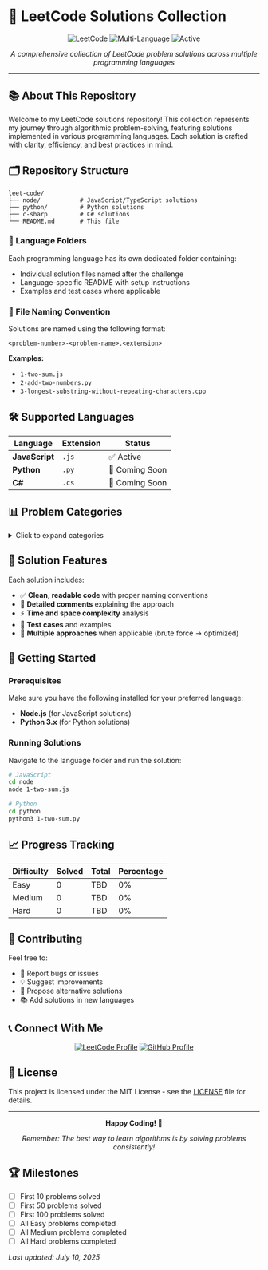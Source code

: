 # 🚀 LeetCode Solutions Collection

<div align="center">
  <img src="https://img.shields.io/badge/LeetCode-FFA116?style=for-the-badge&logo=LeetCode&logoColor=black" alt="LeetCode">
  <img src="https://img.shields.io/badge/Solutions-Multi--Language-brightgreen?style=for-the-badge" alt="Multi-Language">
  <img src="https://img.shields.io/badge/Status-Active-success?style=for-the-badge" alt="Active">
</div>

<p align="center">
  <em>A comprehensive collection of LeetCode problem solutions across multiple programming languages</em>
</p>

---

## 📚 About This Repository

Welcome to my LeetCode solutions repository! This collection represents my journey through algorithmic problem-solving, featuring solutions implemented in various programming languages. Each solution is crafted with clarity, efficiency, and best practices in mind.

## 🗂️ Repository Structure

```
leet-code/
├── node/           # JavaScript/TypeScript solutions
├── python/         # Python solutions
├── c-sharp         # C# solutions
└── README.md       # This file
```

### 📁 Language Folders

Each programming language has its own dedicated folder containing:
- Individual solution files named after the challenge
- Language-specific README with setup instructions
- Examples and test cases where applicable

### 📄 File Naming Convention

Solutions are named using the following format:
```
<problem-number>-<problem-name>.<extension>
```

**Examples:**
- `1-two-sum.js`
- `2-add-two-numbers.py`
- `3-longest-substring-without-repeating-characters.cpp`

## 🛠️ Supported Languages

| Language | Extension | Status |
|----------|-----------|--------|
| **JavaScript** | `.js` | ✅ Active |
| **Python** | `.py` | 🔄 Coming Soon |
| **C#** | `.cs` | 🔄 Coming Soon |

## 📊 Problem Categories

<details>
<summary>Click to expand categories</summary>

- **Array & Strings** 🔢
- **Linked Lists** 🔗
- **Trees & Graphs** 🌳
- **Dynamic Programming** 💡
- **Backtracking** 🔄
- **Sorting & Searching** 🔍
- **Stack & Queue** 📚
- **Hash Tables** #️⃣
- **Two Pointers** 👥
- **Sliding Window** 🪟

</details>

## 🎯 Solution Features

Each solution includes:

- ✅ **Clean, readable code** with proper naming conventions
- 📝 **Detailed comments** explaining the approach
- ⚡ **Time and space complexity** analysis
- 🧪 **Test cases** and examples
- 🔄 **Multiple approaches** when applicable (brute force → optimized)

## 🚀 Getting Started

### Prerequisites

Make sure you have the following installed for your preferred language:

- **Node.js** (for JavaScript solutions)
- **Python 3.x** (for Python solutions)

### Running Solutions

Navigate to the language folder and run the solution:

```bash
# JavaScript
cd node
node 1-two-sum.js

# Python
cd python
python3 1-two-sum.py
```

## 📈 Progress Tracking

| Difficulty | Solved | Total | Percentage |
|------------|--------|-------|------------|
| Easy       | 0      | TBD   | 0%        |
| Medium     | 0      | TBD   | 0%        |
| Hard       | 0      | TBD   | 0%        |

## 🤝 Contributing

Feel free to:
- 🐛 Report bugs or issues
- 💡 Suggest improvements
- 🔄 Propose alternative solutions
- 📚 Add solutions in new languages

## 📞 Connect With Me

<div align="center">
  <a href="https://leetcode.com/u/montagnani/"><img src="https://img.shields.io/badge/LeetCode-Profile-orange?style=for-the-badge&logo=leetcode" alt="LeetCode Profile"></a>
  <a href="https://github.com/FMontagnani"><img src="https://img.shields.io/badge/GitHub-Profile-black?style=for-the-badge&logo=github" alt="GitHub Profile"></a>
</div>

## 📜 License

This project is licensed under the MIT License - see the [LICENSE](LICENSE) file for details.

---

<div align="center">
  <p><strong>Happy Coding! 🎉</strong></p>
  <p><em>Remember: The best way to learn algorithms is by solving problems consistently!</em></p>
</div>

## 🏆 Milestones

- [ ] First 10 problems solved
- [ ] First 50 problems solved
- [ ] First 100 problems solved
- [ ] All Easy problems completed
- [ ] All Medium problems completed
- [ ] All Hard problems completed

*Last updated: July 10, 2025*
